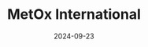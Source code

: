 ---  
layout: startup_page  
title: "MetOx International"  
id: "metoxtech.com"  
permalink: "/metoxinternationalmetoxtech.com09232024/"  
website: "https://www.metoxtech.com/"  
funding_round: "Series B+"  
funding_amount: "$25M"  
investors: "Centaurus Capital, New System Ventures (NSV)"  
about: "MetOx International, Inc. develops and manufactures high-temperature superconducting (HTS) wire, leveraging proprietary production technologies to provide HTS solutions for various sectors including energy transmission, wind power, fusion energy, medical applications, aerospace, and defense. The company is focused on scaling its manufacturing to meet growing domestic and global demand for HTS solutions. Its Xeus™ HTS wire technology is a key enabler for the energy transition."  
markets: "Energy, Wind Power, Fusion Energy, Medical Devices, Aerospace, Defense, Renewable Energy, Nanotechnology, CleanTech, Manufacturing, Climate Tech"  
hq: "Houston, Texas, United States"  
founded_year: "1998"  
linkedin: "https://www.linkedin.com/company/metox-international"  
twitter: "https://twitter.com/MetOxTech"  
instagram: ""  
facebook: ""  
crunchbase: ""  
pitchbook: "https://pitchbook.com/profiles/company/99211-96"  

date_display: "23-Sep-2024"  
date: "2024-09-23"

# SEO Optimization  
meta_title: "MetOx International - Series B+ Funding ($25M)"  
meta_description: "MetOx International, MetOx International, Inc. develops and manufactures high-temperature superconducting (HTS) wire, leveraging proprietary production technologies to pro..."  
meta_keywords: "MetOx International, Energy, Wind Power, Fusion Energy, Medical Devices, Aerospace, Defense, Renewable Energy, Nanotechnology, CleanTech, Manufacturing, Climate Tech, Series B+ funding"  
canonical_url: "https://startup.projectstartups.com/metoxinternationalmetoxtech.com09232024/"  
---